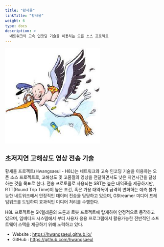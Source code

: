 ```yaml
---
title: "황새울"
linkTitle: "황새울"
weight: 6
type: docs
description: >
  네트워크와 고속 인코딩 기술을 이용하는 오픈 소스 프로젝트
---
```


![h8l](./h8l.jpg)

## 초저지연 고해상도 영상 전송 기술 

황새울 프로젝트(Hwangsaeul - H8L)는 네트워크와 고속 인코딩 기술을 이용하는 오픈 소스 프로젝트로, 고해상도 및 고품질의 영상을 전달하면서도 낮은 지연시간을 달성하는 것을 목표로 한다. 전송 프로토콜로 사용되는 SRT는 높은 대역폭을 제공하지만, RTT(Round Trip Time)이 높은 조건, 혹은 가용 대역폭이 급격히 변화하는 예측 불가능한 네트워크에서 안정적인 데이터 전송을 담당하고 있으며, GStreamer 미디어 프레임워크를 도입하여 효과적인 미디어 처리를 수행한다.

H8L 프로젝트는 SK텔레콤의 드론과 로봇 프로젝트에 탑재하여 안정적으로 동작하고 있으며, 임베디드 시스템에서 부터 사용자 응용 프로그램에서 활용가능한 전반적인 소프트웨어 스택을 제공하기 위해 노력하고 있다.

* Website : https://hwangsaeul.github.io/
* GitHub : https://github.com/hwangsaeul